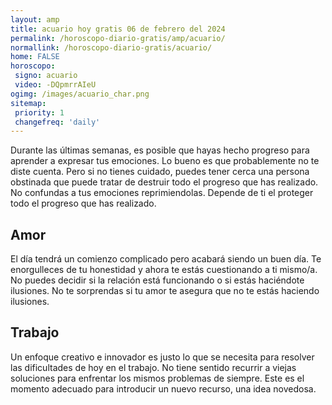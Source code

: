 ```yaml
---
layout: amp
title: acuario hoy gratis 06 de febrero del 2024 
permalink: /horoscopo-diario-gratis/amp/acuario/
normallink: /horoscopo-diario-gratis/acuario/
home: FALSE
horoscopo:
 signo: acuario
 video: -DQpmrrAIeU
ogimg: /images/acuario_char.png
sitemap:
 priority: 1
 changefreq: 'daily'
---
```



Durante las últimas semanas, es posible que hayas hecho progreso para aprender a expresar tus emociones. Lo bueno es que probablemente no te diste cuenta. Pero si no tienes cuidado, puedes tener cerca una persona obstinada que puede tratar de destruir todo el progreso que has realizado. No confundas a tus emociones reprimiendolas. Depende de ti el proteger todo el progreso que has realizado.

## Amor

El día tendrá un comienzo complicado pero acabará siendo un buen día. Te enorgulleces de tu honestidad y ahora te estás cuestionando a ti mismo/a. No puedes decidir si la relación está funcionando o si estás haciéndote ilusiones. No te sorprendas si tu amor te asegura que no te estás haciendo ilusiones.

## Trabajo

Un enfoque creativo e innovador es justo lo que se necesita para resolver las dificultades de hoy en el trabajo. No tiene sentido recurrir a viejas soluciones para enfrentar los mismos problemas de siempre. Este es el momento adecuado para introducir un nuevo recurso, una idea novedosa.